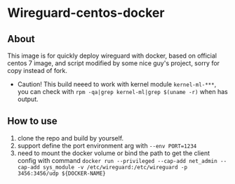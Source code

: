 # Wireguard-centos-docker

## About

This image is for quickly deploy wireguard with docker, based on official centos 7 image, and script modified by some nice guy's project, sorry for copy instead of fork.

* Caution! This build neeed to work with kernel module `kernel-ml-***`, you can check with `rpm -qa|grep kernel-ml|grep $(uname -r)` when has output.

## How to use

1. clone the repo and build by yourself.
1. support define the port environment arg with `--env PORT=1234`
1. need to mount the docker volume or bind the path to get the client config with command `docker run --privileged --cap-add net_admin --cap-add sys_module -v /etc/wireguard:/etc/wireguard -p 3456:3456/udp ${DOCKER-NAME}`

